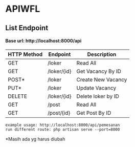 # APIWFL

## List Endpoint
#### Base url: http://localhost:8000/api

| HTTP Method | Endpoint        | Description         |
| ----------- | --------------- | ------------------- |
| GET         | /loker     | Read All   |
| GET         | /loker/{id} | Get Vacancy By ID | Vacancy Controller |
| POST*        | /loker | Create New Vacancy| Vacancy Controller |
| PUT*        | /loker | Update Vacancy| Vacancy Controller |
| DELETE         | /loker/{id}     | Delete loker by ID   | Vacancy Controller |
| GET         | /post     | Read All   | Post Controller |
| GET         | /post/{id} | Get Post By ID | Post Controller |


```
example usage: http://localhost:8000/api/pemesanan
run different route: php artisan serve --port=8000
```

*Masih ada yg harus diubah

